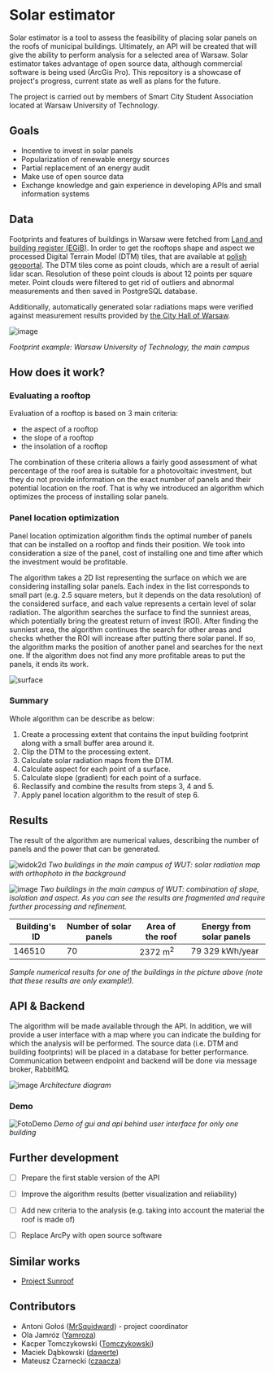 # Solar estimator
Solar estimator is a tool to assess the feasibility of placing solar panels on the roofs of municipal buildings. Ultimately, an API will be created that will give the ability to perform analysis for a selected area of Warsaw. Solar estimator takes advantage of open source data, although commercial software is being used (ArcGis Pro). This repository is a showcase of project's progress, current state as well as plans for the future. 

The project is carried out by members of Smart City Student Association located at Warsaw University of Technology.

## Goals
- Incentive to invest in solar panels
- Popularization of renewable energy sources
- Partial replacement of an energy audit
- Make use of open source data
- Exchange knowledge and gain experience in developing APIs and small information systems

## Data
Footprints and features of buildings in Warsaw were fetched from [Land and building register (EGiB)](https://www.geoportal.gov.pl/dane/dane-ewidencyjne). In order to get the rooftops shape and aspect we processed Digital Terrain Model (DTM) tiles, that are available at [polish geoportal](https://mapy.geoportal.gov.pl/imap/Imgp_2.html?gpmap=gp0). The DTM tiles come as point clouds, which are a result of aerial lidar scan. Resolution of these point clouds is about 12 points per square meter. Point clouds were filtered to get rid of outliers and abnormal measurements and then saved in PostgreSQL database. 

Additionally, automatically generated solar radiations maps were verified against measurement results provided by [the City Hall of Warsaw](http://mapa.um.warszawa.pl/mapaApp1/mapa?service=mapa_oze&L=en&X=7500996.700511402&Y=5787301.194500495&S=12&O=0&T=402180041a0000x01&komunikat=off). 

![image](https://user-images.githubusercontent.com/50464859/144933003-470858c5-34d7-4471-b92e-5f48164b47db.png)

*Footprint example: Warsaw University of Technology, the main campus*

## How does it work?
### Evaluating a rooftop
Evaluation of a rooftop is based on 3 main criteria:
- the aspect of a rooftop
- the slope of a rooftop
- the insolation of a rooftop

The combination of these criteria allows a fairly good assessment of what percentage of the roof area is suitable for a photovoltaic investment, but they do not provide information on the exact number of panels and their potential location on the roof. That is why we introduced an algorithm which optimizes the process of installing solar panels.

### Panel location optimization
Panel location optimization algorithm finds the optimal number of panels that can be installed on a rooftop and finds their position. We took into consideration a size of the panel, cost of installing one and time after which the investment would be profitable.
 
The algorithm takes a 2D list representing the surface on which we are considering installing solar panels. Each index in the list corresponds to small part (e.g. 2.5 square meters, but it depends on the data resolution) of the considered surface, and each value represents a certain level of solar radiation. The algorithm searches the surface to find the sunniest areas, which potentially bring the greatest return of invest (ROI). After finding the sunniest area, the algorithm continues the search for other areas and checks whether the ROI will increase after putting there solar panel. If so, the algorithm marks the position of another panel and searches for the next one. If the algorithm does not find any more profitable areas to put the panels, it ends its work.

![surface](https://user-images.githubusercontent.com/45266568/182501667-ddf80515-6eec-41d4-9503-f0e06bd1c7d6.PNG)

### Summary
Whole algorithm can be describe as below:
1. Create a processing extent that contains the input building footprint along with a small buffer area around it.
2. Clip the DTM to the processing extent.
3. Calculate solar radiation maps from the DTM.
4. Calculate aspect for each point of a surface.
5. Calculate slope (gradient) for each point of a surface.
6. Reclassify and combine the results from steps 3, 4 and 5.
7. Apply panel location algorithm to the result of step 6.

## Results
The result of the algorithm are numerical values, describing the number of panels and the power that can be generated.

![widok2d](https://user-images.githubusercontent.com/50464859/145687981-17f75e76-6ffa-462a-95b6-e6ef4c4c3957.PNG)
*Two buildings in the main campus of WUT: solar radiation map with orthophoto in the background*

![image](https://user-images.githubusercontent.com/50464859/145689939-6c641e8d-6126-4b74-a120-c309f4a866e3.png)
*Two buildings in the main campus of WUT: combination of slope, isolation and aspect. As you can see the results are fragmented and require further processing and refinement.*

| Building's ID | Number of solar panels | Area of the roof | Energy from solar panels |
| ------------- | ---------------------- | ---------------- | ------------------------ |
| 146510        | 70                     | 2372 m<sup>2</sup>         | 79 329 kWh/year          |

*Sample numerical results for one of the buildings in the picture above (note that these results are only example!).*


## API & Backend
The algorithm will be made available through the API. In addition, we will provide a user interface with a map where you can indicate the building for which the analysis will be performed. The source data (i.e. DTM and building footprints) will be placed in a database for better performance. Communication between endpoint and backend will be done via message broker, RabbitMQ.

![image](https://user-images.githubusercontent.com/50464859/143936376-16188782-da4f-46cc-962a-85cbb110ee85.png)
*Architecture diagram*

### Demo 
![FotoDemo](https://user-images.githubusercontent.com/45266568/182405527-dbf1effc-5f18-47a3-9dbc-31e6a4f57123.GIF)
*Demo of gui and api behind user interface for only one building*

## Further development
- [ ] Prepare the first stable version of the API
- [ ] Improve the algorithm results (better visualization and reliability)
- [ ] Add new criteria to the analysis (e.g. taking into account the material the roof is made of)
- [ ] Replace ArcPy with open source software


## Similar works
- [Project Sunroof](https://sunroof.withgoogle.com)


## Contributors
- Antoni Gołoś ([MrSquidward](https://github.com/MrSquidward)) - project coordinator
- Ola Jamróz ([Yamroza](https://github.com/Yamroza))
- Kacper Tomczykowski ([Tomczykowski](https://github.com/Tomczykowski))
- Maciek Dąbkowski ([dawerte](https://github.com/dawerte))
- Mateusz Czarnecki ([czaacza](https://github.com/czaacza))
